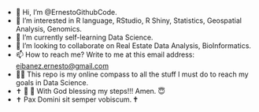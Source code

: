 - 👋 Hi, I’m @ErnestoGithubCode.
- 👀 I’m interested in R language, RStudio, R Shiny, Statistics, Geospatial Analysis, Genomics.
- 🌱 I’m currently self-learning Data Science.
- 💞️ I’m looking to collaborate on Real Estate Data Analysis, BioInformatics.
- 📫 How to reach me? Write to me at this email address: eibanez.ernesto@gmail.com
- 👮‍♂️ This repo is my online compass to all the stuff I must do to reach my goals in Data Science.
- ✝️ 🛐 📖 With  God blessing my steps!!! Amen. 😇
-  ✝  Pax Domini sit semper vobiscum.  🕇 
<!---
ErnestoGithubCode/ErnestoGithubCode is a ✨ special-awesome ✨ repository because its `README.md` (this file) appears on your GitHub profile.
You can click the Preview link to take a look at your changes.
--->
